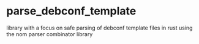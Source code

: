 # parse_debconf_template
 library with a focus on safe parsing of debconf template files in rust using the nom parser combinator library
